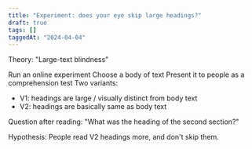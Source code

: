 ```yaml
---
title: "Experiment: does your eye skip large headings?"
draft: true
tags: []
taggedAt: "2024-04-04"
---
```


Theory:
"Large-text blindness"

Run an online experiment
Choose a body of text
Present it to people as a comprehension test
Two variants:

- V1: headings are large / visually distinct from body text
- V2: headings are basically same as body text

Question after reading:
"What was the heading of the second section?"

Hypothesis:
People read V2 headings more, and don't skip them.
